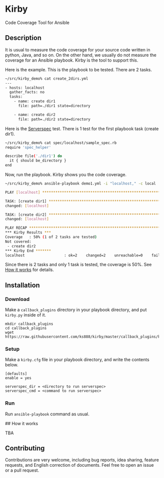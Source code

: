 # Kirby

Code Coverage Tool for Ansible

## Description

It is usual to measure the code coverage for your source code written in python, Java, and so on. On the other hand, we usually do not measure the coverage for an Ansible playbook. Kirby is the tool to support this.

Here is the example. This is the playbook to be tested. There are 2 tasks.

```bash
~/src/kirby_demo% cat create_2dirs.yml
---
- hosts: localhost
  gather_facts: no
  tasks:
    - name: create dir1
      file: path=./dir1 state=directory

    - name: create dir2
      file: path=./dir2 state=directory
```

Here is the [Serverspec](http://serverspec.org/) test. There is 1 test for the first playbook task (create dir1).

```bash
~/src/kirby_demo% cat spec/localhost/sample_spec.rb 
require 'spec_helper'

describe file('./dir1') do
  it { should be_directory }
end
```

Now, run the playbook. Kirby shows you the code coverage.

```bash
~/src/kirby_demo% ansible-playbook demo1.yml -i "localhost," -c local

PLAY [localhost] **************************************************************

TASK: [create dir1] ***********************************************************
changed: [localhost]

TASK: [create dir2] ***********************************************************
changed: [localhost]

PLAY RECAP ******************************************************************** 
*** Kirby Results ***
Coverage   : 50% (1 of 2 tasks are tested)
Not covered:
 - create dir2
*** Kirby End *******
localhost                  : ok=2    changed=2    unreachable=0    failed=0   
```

Since there is 2 tasks and only 1 task is tested, the coverage is 50%. See [How it works](#how-it-works) for details.

## Installation

### Download

Make a `callback_plugins` directory in your playbook directory, and put `kirby.py` inside of it.

```
mkdir callback_plugins
cd callback_plugins
wget https://raw.githubusercontent.com/ks888/kirby/master/callback_plugins/kirby.py
```

### Setup

Make a `kirby.cfg` file in your playbook directory, and write the contents below.

```
[defaults]
enable = yes

serverspec_dir = <directory to run serverspec>
serverspec_cmd = <command to run serverspec>
```

### Run

Run `ansible-playbook` command as usual.

<a name="how-it-works"/>
## How it works

TBA

## Contributing

Contributions are very welcome, including bug reports, idea sharing, feature requests, and English correction of documents. Feel free to open an issue or a pull request.
